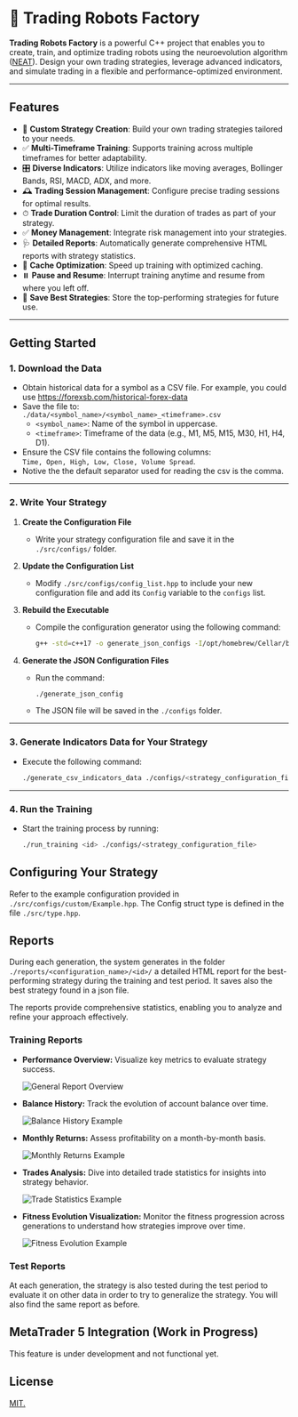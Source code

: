 # 🤖 Trading Robots Factory

**Trading Robots Factory** is a powerful C++ project that enables you to create, train, and optimize trading robots using the neuroevolution algorithm ([NEAT](https://fr.wikipedia.org/wiki/Algorithme_NEAT)). Design your own trading strategies, leverage advanced indicators, and simulate trading in a flexible and performance-optimized environment.

---

## Features

- 🔨 **Custom Strategy Creation**: Build your own trading strategies tailored to your needs.
- ✅ **Multi-Timeframe Training**: Supports training across multiple timeframes for better adaptability.
- 🎛 **Diverse Indicators**: Utilize indicators like moving averages, Bollinger Bands, RSI, MACD, ADX, and more.
- 🕰 **Trading Session Management**: Configure precise trading sessions for optimal results.
- ⏱ **Trade Duration Control**: Limit the duration of trades as part of your strategy.
- ✅ **Money Management**: Integrate risk management into your strategies.
- 🩺 **Detailed Reports**: Automatically generate comprehensive HTML reports with strategy statistics.
- 🚀 **Cache Optimization**: Speed up training with optimized caching.
- ⏸️ **Pause and Resume**: Interrupt training anytime and resume from where you left off.
- 📁 **Save Best Strategies**: Store the top-performing strategies for future use.

---

## Getting Started

### 1. Download the Data

- Obtain historical data for a symbol as a CSV file. For example, you could use <https://forexsb.com/historical-forex-data>
- Save the file to:  
  `./data/<symbol_name>/<symbol_name>_<timeframe>.csv`
  - `<symbol_name>`: Name of the symbol in uppercase.
  - `<timeframe>`: Timeframe of the data (e.g., M1, M5, M15, M30, H1, H4, D1).
- Ensure the CSV file contains the following columns:  
  `Time, Open, High, Low, Close, Volume Spread`.
- Notive the the default separator used for reading the csv is the comma.

---

### 2. Write Your Strategy

1. **Create the Configuration File**

   - Write your strategy configuration file and save it in the `./src/configs/` folder.

2. **Update the Configuration List**

   - Modify `./src/configs/config_list.hpp` to include your new configuration file and add its `Config` variable to the `configs` list.

3. **Rebuild the Executable**

   - Compile the configuration generator using the following command:

     ```bash
     g++ -std=c++17 -o generate_json_configs -I/opt/homebrew/Cellar/boost/1.85.0/include src/generate_json_configs.cpp src/symbols.cpp src/configs/*.cpp src/indicators/*.cpp src/neat/*.cpp src/trading/*.cpp src/utils/*.cpp -L/opt/homebrew/lib -lboost_iostreams
     ```

4. **Generate the JSON Configuration Files**

   - Run the command:

     ```bash
     ./generate_json_config
     ```

   - The JSON file will be saved in the `./configs` folder.

---

### 3. Generate Indicators Data for Your Strategy

- Execute the following command:

  ```bash
  ./generate_csv_indicators_data ./configs/<strategy_configuration_file>
  ```

---

### 4. Run the Training

- Start the training process by running:

  ```bash
  ./run_training <id> ./configs/<strategy_configuration_file>
  ```

## Configuring Your Strategy

Refer to the example configuration provided in `./src/configs/custom/Example.hpp`.
The Config struct type is defined in the file `./src/type.hpp`.

## Reports

During each generation, the system generates in the folder `./reports/<configuration_name>/<id>/` a detailed HTML report for the best-performing strategy during the training and test period. It saves also the best strategy found in a json file.

The reports provide comprehensive statistics, enabling you to analyze and refine your approach effectively.

### Training Reports

- **Performance Overview:** Visualize key metrics to evaluate strategy success.

  ![General Report Overview](./preview/report_example_common.png)

- **Balance History:** Track the evolution of account balance over time.

  ![Balance History Example](./preview/report_example_balance_history.png)

- **Monthly Returns:** Assess profitability on a month-by-month basis.

  ![Monthly Returns Example](./preview/report_example_monthly_returns.png)

- **Trades Analysis:** Dive into detailed trade statistics for insights into strategy behavior.

  ![Trade Statistics Example](./preview/report_example_trades.png)

- **Fitness Evolution Visualization:** Monitor the fitness progression across generations to understand how strategies improve over time.

  ![Fitness Evolution Example](./preview/report_example_fitness_evolution.png)

### Test Reports

At each generation, the strategy is also tested during the test period to evaluate it on other data in order to try to generalize the strategy. You will also find the same report as before.

## MetaTrader 5 Integration (Work in Progress)

This feature is under development and not functional yet.

## License

[MIT.](./LICENSE)
